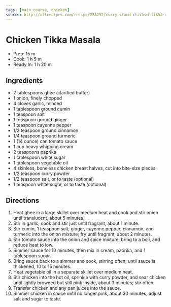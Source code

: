 ```yaml
---
tags: [main_course, chicken]
source: http://allrecipes.com/recipe/228293/curry-stand-chicken-tikka-masala-sauce/
---
```


# Chicken Tikka Masala

- Prep: 15 m
- Cook: 1 h 5 m
- Ready In: 1 h 20 m

## Ingredients

- 2 tablespoons ghee (clarified butter)
- 1 onion, finely chopped
- 4 cloves garlic, minced
- 1 tablespoon ground cumin
- 1 teaspoon salt
- 1 teaspoon ground ginger
- 1 teaspoon cayenne pepper
- 1/2 teaspoon ground cinnamon
- 1/4 teaspoon ground turmeric
- 1 (14 ounce) can tomato sauce
- 1 cup heavy whipping cream
- 2 teaspoons paprika
- 1 tablespoon white sugar
- 1 tablespoon vegetable oil
- 4 skinless, boneless chicken breast halves, cut into bite-size pieces
- 1/2 teaspoon curry powder
- 1/2 teaspoon salt, or to taste (optional)
- 1 teaspoon white sugar, or to taste (optional)

## Directions

1. Heat ghee in a large skillet over medium heat and cook and stir onion until translucent, about 5 minutes.
2. Stir in garlic; cook and stir just until fragrant, about 1 minute.
3. Stir cumin, 1 teaspoon salt, ginger, cayenne pepper, cinnamon, and turmeric into the onion mixture; fry until fragrant, about 2 minutes.
4. Stir tomato sauce into the onion and spice mixture, bring to a boil, and reduce heat to low.
5. Simmer sauce for 10 minutes, then mix in cream, paprika, and 1 tablespoon sugar.
6. Bring sauce back to a simmer and cook, stirring often, until sauce is thickened, 10 to 15 minutes.
7. Heat vegetable oil in a separate skillet over medium heat.
8. Stir chicken into the hot oil, sprinkle with curry powder, and sear chicken until lightly browned but still pink inside, about 3 minutes; stir often.
9. Transfer chicken and any pan juices into the sauce.
10. Simmer chicken in sauce until no longer pink, about 30 minutes; adjust salt and sugar to taste.
